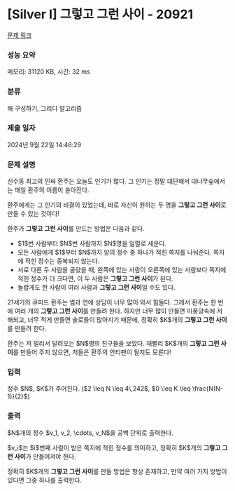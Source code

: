 # [Silver I] 그렇고 그런 사이 - 20921 

[문제 링크](https://www.acmicpc.net/problem/20921) 

### 성능 요약

메모리: 31120 KB, 시간: 32 ms

### 분류

해 구성하기, 그리디 알고리즘

### 제출 일자

2024년 9월 22일 14:46:29

### 문제 설명

<p>신수동 최고의 인싸 환주는 오늘도 인기가 많다. 그 인기는 정말 대단해서 대나무숲에서는 매일 환주의 이름이 쏟아진다.</p>

<p>환주에게는 그 인기의 비결이 있었는데, 바로 자신이 원하는 두 명을 <strong>그렇고 그런 사이</strong>로 만들 수 있는 것이다!</p>

<p>환주가 <strong>그렇고 그런 사이</strong>를 만드는 방법은 다음과 같다.</p>

<ul>
	<li>$1$번 사람부터 $N$번 사람까지 $N$명을 일렬로 세운다.</li>
	<li>모든 사람에게 $1$부터 $N$까지 양의 정수 중 하나가 적힌 쪽지를 나눠준다. 쪽지에 적힌 정수는 중복되지 않는다.</li>
	<li>서로 다른 두 사람을 골랐을 때, 왼쪽에 있는 사람이 오른쪽에 있는 사람보다 쪽지에 적힌 정수가 더 크다면, 이 두 사람은 <strong>그렇고 그런 사이</strong>가 된다.</li>
	<li>놀랍게도 한 사람이 여러 사람과 <strong>그렇고 그런 사이</strong>일 수도 있다.</li>
</ul>

<p>21세기의 큐피드 환주는 썸과 연애 상담이 너무 많이 와서 힘들다. 그래서 환주는 한 번에 여러 개의 <strong>그렇고 그런 사이</strong>를 만들려 한다. 하지만 너무 많이 만들면 미풍양속에 저해되고, 너무 적게 만들면 솔로들이 많아지기 때문에, 정확히 $K$개의 <strong>그렇고 그런 사이</strong>를 만들려 한다. </p>

<p>환주는 저 멀리서 달려오는 $N$명의 친구들을 보았다. 재빨리 $K$개의 <strong>그렇고 그런 사이</strong>를 만들어 주지 않으면, 저들은 환주의 안티팬이 될지도 모른다!</p>

### 입력 

 <p>정수 $N$, $K$가 주어진다. ($2 \leq N \leq 4\,242$, $0 \leq K \leq \frac{N(N-1)}{2}$)</p>

### 출력 

 <p>$N$개의 정수 $v_1, v_2, \cdots, v_N$을 공백 단위로 출력한다.</p>

<p>$v_i$는 $i$번째 사람이 받은 쪽지에 적힌 정수를 의미하고, 정확히 $K$개의 <strong>그렇고 그런 사이</strong>가 만들어져야 한다.</p>

<p>정확히 $K$개의 <strong>그렇고 그런 사이</strong>를 만들 방법은 항상 존재하고, 만약 여러 가지 방법이 있다면 그중 하나를 출력한다.</p>

